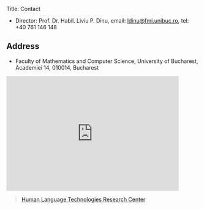 ﻿Title: Contact

 - Director: Prof. Dr. Habil. Liviu P. Dinu, email: ldinu@fmi.unibuc.ro, tel: +40 761 146 148 

## Address
 * Faculty of Mathematics and Computer Science, University of Bucharest, Academiei 14, 010014, Bucharest

<iframe src="https://www.google.com/maps/embed?pb=!1m18!1m12!1m3!1d2848.888727451981!2d26.099479051137763!3d44.43544467899961!2m3!1f0!2f0!3f0!3m2!1i1024!2i768!4f13.1!3m3!1m2!1s0x0%3A0x493984726f0235f9!2sFacultatea+de+Matematic%C4%83+%C8%99i+Informatic%C4%83!5e0!3m2!1sro!2suk!4v1491084386385" width="450" height="300" frameborder="0" style="border:0" allowfullscreen></iframe>


 <div class="fb-page" data-href="https://www.facebook.com/nlp.unibuc.ro" data-width="450" data-height="300" data-small-header="false" data-adapt-container-width="false" data-hide-cover="false" data-show-facepile="true"><blockquote cite="https://www.facebook.com/nlp.unibuc.ro" class="fb-xfbml-parse-ignore"><a href="https://www.facebook.com/nlp.unibuc.ro">Human Language Technologies Research Center</a></blockquote></div>